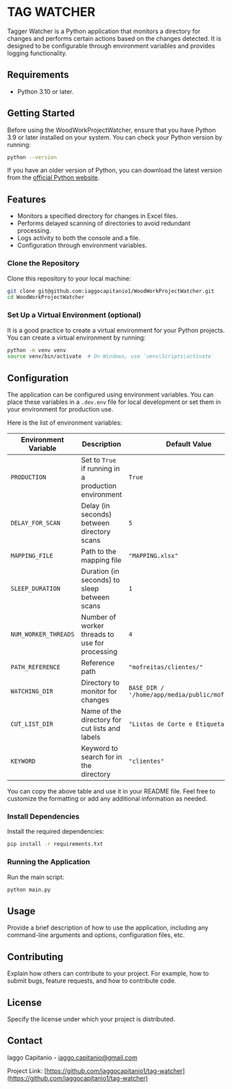 # TAG WATCHER

Tagger Watcher is a Python application that monitors a directory for changes and performs certain actions based on the changes detected. It is designed to be configurable through environment variables and provides logging functionality.


## Requirements

- Python 3.10 or later.

## Getting Started

Before using the WoodWorkProjectWatcher, ensure that you have Python 3.9 or later installed on your system. You can check your Python version by running:

```sh
python --version
```

If you have an older version of Python, you can download the latest version from the [official Python website](https://www.python.org/downloads/).
## Features

- Monitors a specified directory for changes in Excel files.
- Performs delayed scanning of directories to avoid redundant processing.
- Logs activity to both the console and a file.
- Configuration through environment variables.

### Clone the Repository

Clone this repository to your local machine:

```sh
git clone git@github.com:iaggocapitanio1/WoodWorkProjectWatcher.git
cd WoodWorkProjectWatcher
```


### Set Up a Virtual Environment (optional)

It is a good practice to create a virtual environment for your Python projects. You can create a virtual environment by running:

```sh
python -m venv venv
source venv/bin/activate  # On Windows, use `venv\Scripts\activate`
```
## Configuration

The application can be configured using environment variables. You can place these variables in a `.dev.env` file for local development or set them in your environment for production use.

Here is the list of environment variables:



| Environment Variable  | Description                                                  | Default Value                    |
|-----------------------|--------------------------------------------------------------|----------------------------------|
| `PRODUCTION`          | Set to `True` if running in a production environment         | `True`                           |
| `DELAY_FOR_SCAN`      | Delay (in seconds) between directory scans                    | `5`                              |
| `MAPPING_FILE`        | Path to the mapping file                                      | `"MAPPING.xlsx"`                 |
| `SLEEP_DURATION`      | Duration (in seconds) to sleep between scans                  | `1`                              |
| `NUM_WORKER_THREADS`  | Number of worker threads to use for processing                | `4`                              |
| `PATH_REFERENCE`      | Reference path                                               | `"mofreitas/clientes/"`          |
| `WATCHING_DIR`        | Directory to monitor for changes                              | `BASE_DIR / '/home/app/media/public/mofreitas'` |
| `CUT_LIST_DIR`        | Name of the directory for cut lists and labels                | `"Listas de Corte e Etiquetas"`   |
| `KEYWORD`             | Keyword to search for in the directory                        | `"clientes"`                     |

You can copy the above table and use it in your README file. Feel free to customize the formatting or add any additional information as needed.
### Install Dependencies

Install the required dependencies:

```sh
pip install -r requirements.txt
```

### Running the Application

Run the main script:

```sh
python main.py
```

## Usage

Provide a brief description of how to use the application, including any command-line arguments and options, configuration files, etc.

## Contributing

Explain how others can contribute to your project. For example, how to submit bugs, feature requests, and how to contribute code.

## License

Specify the license under which your project is distributed.

## Contact

Iaggo Capitanio - iaggo.capitanio@gmail.com

Project Link: [https://github.com/iaggocapitanio1/tag-watcher](https://github.com/iaggocapitanio1/tag-watcher)
